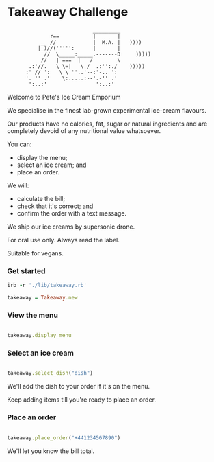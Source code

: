 Takeaway Challenge
==================
```
                            _________
              r==           |       |
           _  //            |  M.A. |   ))))
          |_)//(''''':      |       |
            //  \_____:_____.-------D     )))))
           //   | ===  |   /        \
       .:'//.   \ \=|   \ /  .:'':./    )))))
      :' // ':   \ \ ''..'--:'-.. ':
      '. '' .'    \:.....:--'.-'' .'
       ':..:'                ':..:'

 ```

Welcome to Pete's Ice Cream Emporium

We specialise in the finest lab-grown experimental ice-cream flavours.

Our products have no calories, fat, sugar or natural ingredients and are completely devoid of any nutritional value whatsoever.

You can:
- display the menu;
- select an ice cream; and
- place an order.

We will:
- calculate the bill;
- check that it's correct; and
- confirm the order with a text message.

We ship our ice creams by supersonic drone.

For oral use only. Always read the label.

Suitable for vegans.

<h3>Get started</h3>


```rb
irb -r './lib/takeaway.rb'

takeaway = Takeaway.new

```
<h3>View the menu</h3>

```rb

takeaway.display_menu

```

<h3>Select an ice cream</h3>

```rb

takeaway.select_dish("dish")

```

We'll add the dish to your order if it's on the menu.

Keep adding items till you're ready to place an order.

<h3>Place an order</h3>

```rb

takeaway.place_order("+441234567890")

```
We'll let you know the bill total.
